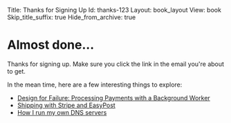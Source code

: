 Title: Thanks for Signing Up
Id: thanks-123
Layout: book_layout
View: book
Skip_title_suffix: true
Hide_from_archive: true

# Almost done...

Thanks for signing up. Make sure you click the link in the email you're about to get.

In the mean time, here are a few interesting things to explore:

* [Design for Failure: Processing Payments with a Background Worker](/design-for-failure-processing-payments-with-a-background-worker)
* [Shipping with Stripe and EasyPost](/shipping-with-stripe-and-easypost)
* [How I run my own DNS servers](/how-i-run-my-own-dns)

